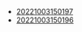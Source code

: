 - [20221003150197](/zet/20221003150197/README.md)
- [20221003150196](/zet/20221003150196/README.md)
